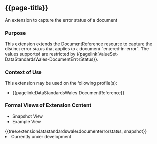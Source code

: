 <div class="warning"><span class="ImplementWarn"></span></div>

## {{page-title}}
An extension to capture the error status of a document

### Purpose
This extension extends the DocumentReference resource to capture the distinct error status that applies to a document "entered-in-error".  The values supported are restricted by {{pagelink:ValueSet-DataStandardsWales-DocumentErrorStatus}}.

### Context of Use
This extension may be used on the following profile(s):
* {{pagelink:DataStandardsWales-DocumentReference}}

### Formal Views of Extension Content
<div class="tab-wrap">
  <ul class="tab-head">
    <li class="tablink tab-active" onclick="openCity(this,'tabsnap')" data-target="tabsnap">
      Snapshot View
    </li>
    <li class="tablink" onclick="openCity(this,'tabeg')" data-target="tabeg">
      Example View
    </li>
  </ul>
  <div class="tab-main">
    <div id="tabsnap" class="tabcontent active">      
      {{tree:extensiondatastandardswalesdocumenterrorstatus, snapshot}}
    </div>
    <div id="tabeg" class="tabcontent">
      <list>
         <li>Currently under development</li>
      </list>
    </div>
  </div>
</div>